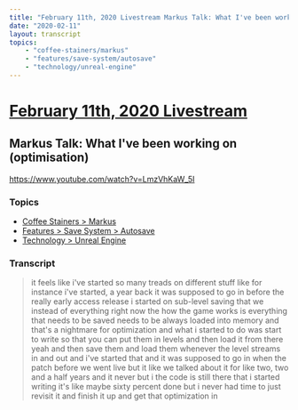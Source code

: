 ```yaml
---
title: "February 11th, 2020 Livestream Markus Talk: What I've been working on (optimisation)"
date: "2020-02-11"
layout: transcript
topics:
    - "coffee-stainers/markus"
    - "features/save-system/autosave"
    - "technology/unreal-engine"
---
```

# [February 11th, 2020 Livestream](../2020-02-11.md)
## Markus Talk: What I've been working on (optimisation)
https://www.youtube.com/watch?v=LmzVhKaW_5I

### Topics
* [Coffee Stainers > Markus](../topics/coffee-stainers/markus.md)
* [Features > Save System > Autosave](../topics/features/save-system/autosave.md)
* [Technology > Unreal Engine](../topics/technology/unreal-engine.md)

### Transcript

> it feels like i've started so many treads on different stuff like for instance i've started, a year back it was supposed to go in before the really early access release i started on sub-level saving that we instead of everything right now the how the game works is everything that needs to be saved needs to be always loaded into memory and that's a nightmare for optimization and what i started to do was start to write so that you can put them in levels and then load it from there yeah and then save them and load them whenever the level streams in and out and i've started that and it was supposed to go in when the patch before we went live but it like we talked about it for like two, two and a half years and it never but i the code is still there that i started writing it's like maybe sixty percent done but i never had time to just revisit it and finish it up and get that optimization in
